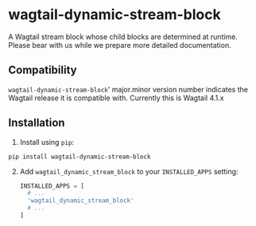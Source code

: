 wagtail-dynamic-stream-block
============================

A Wagtail stream block whose child blocks are determined at runtime. Please bear with us while we prepare more detailed documentation.

Compatibility
-------------

`wagtail-dynamic-stream-block`' major.minor version number indicates the Wagtail release it is compatible with. Currently this is Wagtail 4.1.x

Installation
------------

1. Install using `pip`:
  ```shell
  pip install wagtail-dynamic-stream-block
  ```
2. Add
   `wagtail_dynamic_stream_block` to your `INSTALLED_APPS` setting:
   ```python
   INSTALLED_APPS = [
     # ...
     'wagtail_dynamic_stream_block'
     # ...
   ]
   ```
